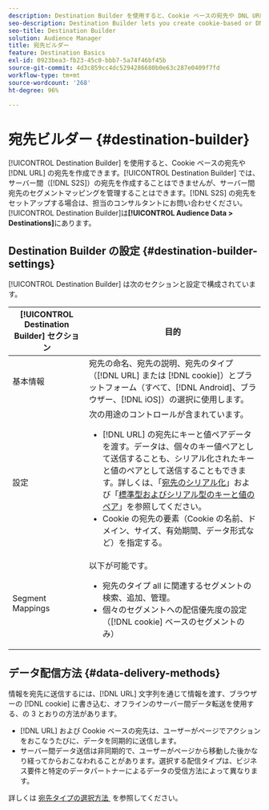 ```yaml
---
description: Destination Builder を使用すると、Cookie ベースの宛先や DNL URL の宛先を作成できます。Destination Builder では、サーバー間（S2S）の宛先を作成することはできませんが、サーバー間宛先のセグメントマッピングを管理することはできます。S2S の宛先をセットアップする場合は、担当のコンサルタントにお問い合わせください。Destination Builder には、Audience Data／Destinations でアクセスできます。
seo-description: Destination Builder lets you create cookie-based or DNL URL destinations. You cannot create server-to-server (S2S) destinations with Destination Builder, but you can manage their segment mappings. Contact your consultant to set up a S2S destination. Destination Builder is located in Audience Data > Destinations.
seo-title: Destination Builder
solution: Audience Manager
title: 宛先ビルダー
feature: Destination Basics
exl-id: 0923bea3-fb23-45c0-bbb7-5a74f46bf45b
source-git-commit: 4d3c859cc4dc5294286680b0e63c287e0409f7fd
workflow-type: tm+mt
source-wordcount: '268'
ht-degree: 96%

---
```


# 宛先ビルダー {#destination-builder}

[!UICONTROL Destination Builder] を使用すると、Cookie ベースの宛先や [!DNL URL] の宛先を作成できます。[!UICONTROL Destination Builder] では、サーバー間（[!DNL S2S]）の宛先を作成することはできませんが、サーバー間宛先のセグメントマッピングを管理することはできます。[!DNL S2S] の宛先をセットアップする場合は、担当のコンサルタントにお問い合わせください。[!UICONTROL Destination Builder]は&#x200B;**[!UICONTROL Audience Data > Destinations]**&#x200B;にあります。

## Destination Builder の設定 {#destination-builder-settings}

<!-- destination-builder.xml -->

[!UICONTROL Destination Builder] は次のセクションと設定で構成されています。

| [!UICONTROL Destination Builder] セクション | 目的 |
|--- |--- |
| 基本情報 | 宛先の命名、宛先の説明、宛先のタイプ（[!DNL URL] または [!DNL cookie]）とプラットフォーム（すべて、[!DNL Android]、ブラウザー、[!DNL iOS]）の選択に使用します。 |
| 設定 | 次の用途のコントロールが含まれています。<br/><ul><li>[!DNL URL] の宛先にキーと値ペアデータを渡す。データは、個々のキー値ペアとして送信することも、シリアル化されたキーと値のペアとして送信することもできます。詳しくは、「[宛先のシリアル化](../../features/destinations/key-value-pairs.md#destination-serialized)」および「[標準型およびシリアル型のキーと値のペア](../../features/destinations/key-value-pairs.md)」を参照してください。 </li><li>Cookie の宛先の要素（Cookie の名前、ドメイン、サイズ、有効期間、データ形式など）を指定する。</li></ul> |
| Segment Mappings | 以下が可能です。<br/><ul><li>宛先のタイプ all に関連するセグメントの検索、追加、管理。 </li><li>個々のセグメントへの配信優先度の設定（[!DNL cookie] ベースのセグメントのみ）</li></ul> |

## データ配信方法 {#data-delivery-methods}

情報を宛先に送信するには、[!DNL URL] 文字列を通じて情報を渡す、ブラウザーの [!DNL cookie] に書き込む、オフラインのサーバー間データ転送を使用する、の 3 とおりの方法があります。

* [!DNL URL] および Cookie ベースの宛先は、ユーザーがページでアクションをおこなうたびに、データを同期的に送信します。
* サーバー間データ送信は非同期的で、ユーザーがページから移動した後かなり経ってからおこなわれることがあります。選択する配信タイプは、ビジネス要件と特定のデータパートナーによるデータの受信方法によって異なります。

詳しくは [&#x200B; 宛先タイプの選択方法 &#x200B;](../../features/destinations/destinations.md) を参照してください。
